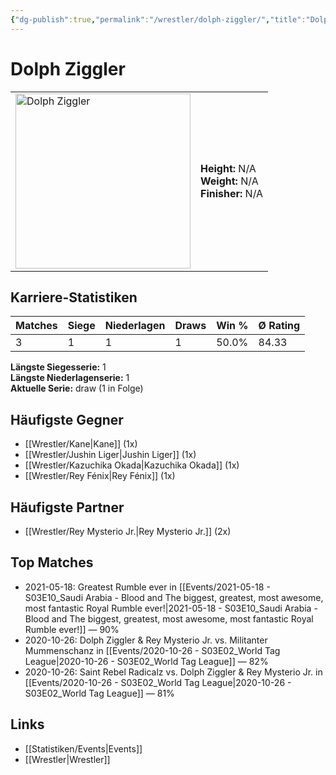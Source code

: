 ```yaml
---
{"dg-publish":true,"permalink":"/wrestler/dolph-ziggler/","title":"Dolph Ziggler","tags":["wrestler"],"noteIcon":""}
---
```



# Dolph Ziggler

<table>
        <tr>
        <td><img src="https://github.com/CptSpaulding1980/choke-slam-wrestling/releases/download/images/Dolph_Ziggler.png" width="280" alt="Dolph Ziggler"></td>
        <td>
        <b>Height:</b> N/A<br>
        <b>Weight:</b> N/A<br>
        <b>Finisher:</b> N/A<br>
        </td>
        </tr>
        </table>
        
## Karriere-Statistiken

| Matches | Siege | Niederlagen | Draws | Win % | Ø Rating |
|---------|-------|-------------|-------|-------|-----------|
| 3 | 1 | 1 | 1 | 50.0% | 84.33 |

**Längste Siegesserie:** 1<br>**Längste Niederlagenserie:** 1<br>**Aktuelle Serie:** draw (1 in Folge)


## Häufigste Gegner
- [[Wrestler/Kane\|Kane]] (1x)
- [[Wrestler/Jushin Liger\|Jushin Liger]] (1x)
- [[Wrestler/Kazuchika Okada\|Kazuchika Okada]] (1x)
- [[Wrestler/Rey Fénix\|Rey Fénix]] (1x)

## Häufigste Partner
- [[Wrestler/Rey Mysterio Jr.\|Rey Mysterio Jr.]] (2x)

## Top Matches
- 2021-05-18: Greatest Rumble ever in [[Events/2021-05-18 - S03E10_Saudi Arabia - Blood and The biggest, greatest, most awesome, most fantastic Royal Rumble ever!\|2021-05-18 - S03E10_Saudi Arabia - Blood and The biggest, greatest, most awesome, most fantastic Royal Rumble ever!]] — 90%
- 2020-10-26: Dolph Ziggler & Rey Mysterio Jr. vs. Militanter Mummenschanz in [[Events/2020-10-26 - S03E02_World Tag League\|2020-10-26 - S03E02_World Tag League]] — 82%
- 2020-10-26: Saint Rebel Radicalz vs. Dolph Ziggler & Rey Mysterio Jr. in [[Events/2020-10-26 - S03E02_World Tag League\|2020-10-26 - S03E02_World Tag League]] — 81%

## Links
- [[Statistiken/Events\|Events]]
- [[Wrestler\|Wrestler]]
